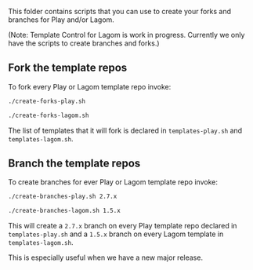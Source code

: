 This folder contains scripts that you can use to create your forks and branches for Play and/or Lagom.

(Note: Template Control for Lagom is work in progress. Currently we only have the scripts to create branches and forks.)

## Fork the template repos

To fork every Play or Lagom template repo invoke:

```bash
./create-forks-play.sh

./create-forks-lagom.sh
```

The list of templates that it will fork is declared in `templates-play.sh` and `templates-lagom.sh`.

## Branch the template repos

To create branches for ever Play or Lagom template repo invoke:

```bash
./create-branches-play.sh 2.7.x

./create-branches-lagom.sh 1.5.x
```

This will create a `2.7.x` branch on every Play template repo declared in `templates-play.sh` and a `1.5.x` branch on every Lagom template in `templates-lagom.sh`.

This is especially useful when we have a new major release.
